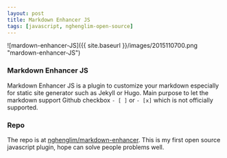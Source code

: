 ```yaml
---
layout: post
title: Markdown Enhancer JS
tags: [javascript, nghenglim-open-source]
---
```


![mardown-enhancer-JS]({{ site.baseurl }}/images/2015110700.png "mardown-enhancer-JS")

### Markdown Enhancer JS

Markdown Enhancer JS is a plugin to customize your markdown especially for static site generator such as Jekyll or Hugo. Main purpose to let the markdown support Github checkbox `- [ ]` or `- [x]` which is not officially supported.

### Repo

The repo is at [nghenglim/markdown-enhancer](https://github.com/nghenglim/markdown-enhancer). This is my first open source javascript plugin, hope can solve people problems well.
